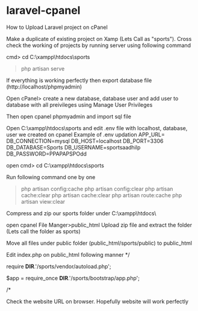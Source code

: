 # laravel-cpanel
How to Upload Laravel project on cPanel


Make a duplicate of existing project on Xamp (Lets Call as "sports"). Cross check the working of projects by running server using following command

cmd>
cd C:\xampp\htdocs\sports
> php artisan serve

If everything is working perfectly then export database file (http://localhost/phpmyadmin)

Open cPanel>
create a new database, database user and add user to database with all preivileges using Manage User Privileges

Then open cpanel phpmyadmin and import sql file

Open C:\xampp\htdocs\sports and edit .env file with localhost, database, user we created on cpanel
Example of .env updation
APP_URL=
DB_CONNECTION=mysql
DB_HOST=localhost
DB_PORT=3306
DB_DATABASE=Sports
DB_USERNAME=sportsaadhilp
DB_PASSWORD=PPAPAPSPOdd

open cmd> 
cd C:\xampp\htdocs\sports

Run following command one by one 

> php artisan config:cache
> php artisan config:clear
> php artisan cache:clear
> php artisan cache:clear
> php artisan route:cache
> php artisan view:clear

Compress and zip our sports folder under C:\xampp\htdocs\

open cpanel File Manger>public_html
Upload zip file and extract the folder (Lets call the folder as sports)

Move all files under public folder (public_html/sports/public) to public_html

Edit index.php on public_html following manner
*/

require __DIR__.'/sports/vendor/autoload.php';


$app = require_once __DIR__.'/sports/bootstrap/app.php';

/*


Check the website URL on browser. Hopefully website will work perfectly 
